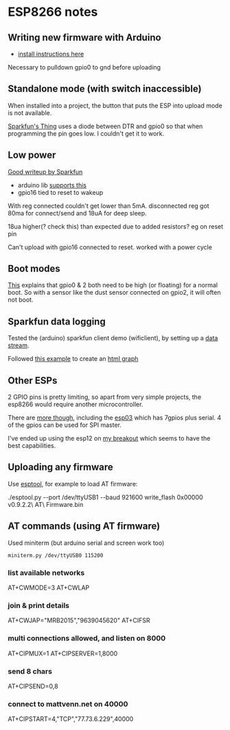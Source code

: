 # ESP8266 notes

## Writing new firmware with Arduino

* [install instructions here](https://github.com/esp8266/Arduino#installing-with-boards-manager)

Necessary to pulldown gpio0 to gnd before uploading

## Standalone mode (with switch inaccessible)

When installed into a project, the button that puts the ESP into upload mode is
not available.

[Sparkfun's
Thing](https://cdn.sparkfun.com/datasheets/Wireless/WiFi/SparkFun_ESP8266_Thing.pdf)
uses a diode between DTR and gpio0 so that when programming the pin goes low. I
couldn't get it to work.

## Low power

[Good writeup by Sparkfun](https://www.sparkfun.com/news/1842)

* arduino lib [supports this](https://github.com/esp8266/Arduino/blob/c6e2a290d1ec945c93b7571df166f0c83e1a6b49/hardware/esp8266com/esp8266/doc/reference.md#esp-specific-apis)
* gpio16 tied to reset to wakeup

With reg connected couldn't get lower than 5mA. disconnected reg got 80ma for connect/send and 18uA for deep sleep. 

18ua higher(? check this) than expected due to added resistors? eg on reset pin

Can't upload with gpio16 connected to reset. worked with a power cycle

## Boot modes

[This](http://www.esp8266.com/viewtopic.php?f=13&t=1730) explains that gpio0 & 2
both need to be high (or floating) for a normal boot. So with a sensor like the
dust sensor connected on gpio2, it will often not boot.


## Sparkfun data logging

Tested the (arduino) sparkfun client demo (wificlient), by setting up a [data stream](https://data.sparkfun.com/streams/o8oj3Z4ZD0t5NmG5zpmn).

Followed [this example](http://phant.io/graphing/google/2014/07/07/graphing-data/) to create an [html graph](graph.html)

## Other ESPs

2 GPIO pins is pretty limiting, so apart from very simple projects, the esp8266
would require another microcontroller.

There are [more
though](http://l0l.org.uk/2014/12/esp8266-modules-hardware-guide-gotta-catch-em-all/),
including the [esp03](http://esp8266.co.uk/modules/esp-03/) which has 7gpios
plus serial. 4 of the gpios can be used for SPI master.

I've ended up using the esp12 on [my breakout](https://github.com/mattvenn/kicad/tree/master/esp8266-12-breakout-smt) which seems to have the best capabilities.

## Uploading any firmware

Use [esptool](https://github.com/themadinventor/esptool), for example to load AT firmware:

./esptool.py --port /dev/ttyUSB1 --baud 921600 write_flash 0x00000 v0.9.2.2\ AT\ Firmware.bin

## AT commands (using AT firmware)

Used miniterm (but arduino serial and screen work too)

    miniterm.py /dev/ttyUSB0 115200

### list available networks
AT+CWMODE=3
AT+CWLAP

### join & print details
AT+CWJAP="MRB2015","9639045620"
AT+CIFSR

### multi connections allowed, and listen on 8000
AT+CIPMUX=1
AT+CIPSERVER=1,8000

### send 8 chars
AT+CIPSEND=0,8

### connect to mattvenn.net on 40000
AT+CIPSTART=4,"TCP","77.73.6.229",40000
